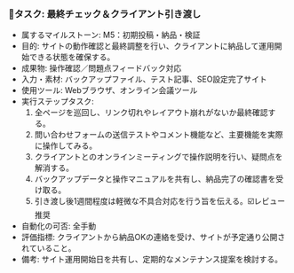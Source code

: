### 🔹タスク: 最終チェック＆クライアント引き渡し
- 属するマイルストーン: M5：初期投稿・納品・検証
- 目的: サイトの動作確認と最終調整を行い、クライアントに納品して運用開始できる状態を確保する。
- 成果物: 操作確認／問題点フィードバック対応
- 入力・素材: バックアップファイル、テスト記事、SEO設定完了サイト
- 使用ツール: Webブラウザ、オンライン会議ツール
- 実行ステップタスク:
  1. 全ページを巡回し、リンク切れやレイアウト崩れがないか最終確認する。
  2. 問い合わせフォームの送信テストやコメント機能など、主要機能を実際に操作してみる。
  3. クライアントとのオンラインミーティングで操作説明を行い、疑問点を解消する。
  4. バックアップデータと操作マニュアルを共有し、納品完了の確認書を受け取る。
  5. 引き渡し後1週間程度は軽微な不具合対応を行う旨を伝える。☑️レビュー推奨
- 自動化の可否: 全手動
- 評価指標: クライアントから納品OKの連絡を受け、サイトが予定通り公開されていること。
- 備考: サイト運用開始日を共有し、定期的なメンテナンス提案を検討する。
